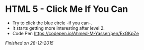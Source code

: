 # HTML 5 - Click Me If You Can

- Try to click the blue circle -if you can-.
- It starts getting more interesting after level 2.
- Code Pen https://codepen.io/Ahmed-M-Yasser/pen/ExGKpZe

*Finished on 28-12-2015*
